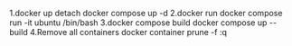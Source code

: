 1.docker up detach
docker compose up -d
2.docker run
docker compose run -it ubuntu /bin/bash
3.docker compose build
docker compose up --build
4.Remove all containers
docker container prune -f
:q